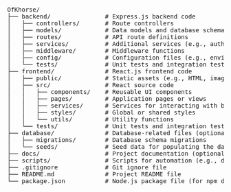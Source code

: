 <pre>
OfKhorse/
├── backend/               # Express.js backend code
│   ├── controllers/       # Route controllers
│   ├── models/            # Data models and database schemas
│   ├── routes/            # API route definitions
│   ├── services/          # Additional services (e.g., authentication)
│   ├── middleware/        # Middleware functions
│   ├── config/            # Configuration files (e.g., environment variables)
│   └── tests/             # Unit tests and integration tests for backend code
├── frontend/              # React.js frontend code
│   ├── public/            # Static assets (e.g., HTML, images)
│   ├── src/               # React source code
│   │   ├── components/    # Reusable UI components
│   │   ├── pages/         # Application pages or views
│   │   ├── services/      # Services for interacting with backend APIs
│   │   ├── styles/        # Global or shared styles
│   │   └── utils/         # Utility functions
│   └── tests/             # Unit tests and integration tests for frontend code
├── database/              # Database-related files (optional)
│   ├── migrations/        # Database schema migrations
│   └── seeds/             # Seed data for populating the database
├── docs/                  # Project documentation (optional)
├── scripts/               # Scripts for automation (e.g., deployment scripts)
├── .gitignore             # Git ignore file
├── README.md              # Project README file
└── package.json           # Node.js package file (for npm dependencies)
</pre>
